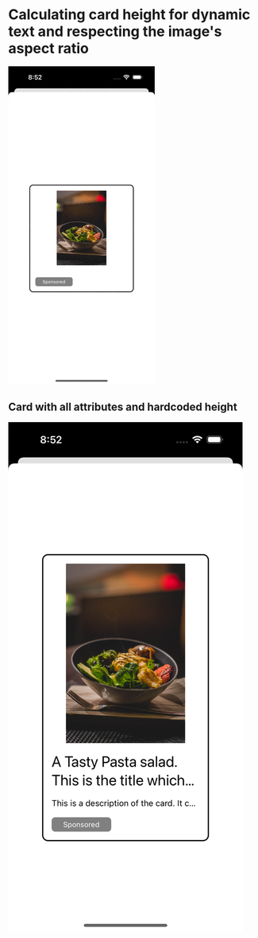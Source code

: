 # Calculating card height for dynamic text and respecting the image's aspect ratio

![card](card.gif)


## Card with all attributes and hardcoded height

![all](all.png)
